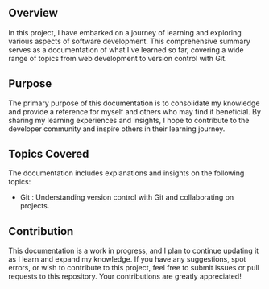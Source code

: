 ## Overview

In this project, I have embarked on a journey of learning and exploring various aspects of software development. This comprehensive summary serves as a documentation of what I've learned so far, covering a wide range of topics from web development to version control with Git.

## Purpose

The primary purpose of this documentation is to consolidate my knowledge and provide a reference for myself and others who may find it beneficial. By sharing my learning experiences and insights, I hope to contribute to the developer community and inspire others in their learning journey.

## Topics Covered

The documentation includes explanations and insights on the following topics:

<!-- - HTML and CSS: Building the structure and styling of web pages.
- JavaScript: Fundamentals and DOM manipulation for interactive web applications.
- Frontend Frameworks: An overview of popular frameworks like React and Vue.js.
- Backend Development: Server-side programming and building APIs. -->
- Git : Understanding version control with Git and collaborating on projects.
<!-- - Testing: Writing and running tests for code quality assurance.
- Deployment: Deploying web applications to servers or platforms.
- Continuous Integration and Continuous Deployment (CI/CD): Automating the development workflow.
- Project Management: Effective project management and collaboration in teams.
- Design Patterns: Software design patterns for scalability and maintainability.
- Security: Web application security best practices and common vulnerabilities.
- Documentation: The importance of clear and comprehensive documentation in software development.
- Clean Code: Principles for writing clean and readable code.
- Software Development Life Cycle (SDLC): An overview of the development process.
- Agile Methodology: Understanding Agile principles for iterative development. -->

## Contribution

This documentation is a work in progress, and I plan to continue updating it as I learn and expand my knowledge. If you have any suggestions, spot errors, or wish to contribute to this project, feel free to submit issues or pull requests to this repository. Your contributions are greatly appreciated!
